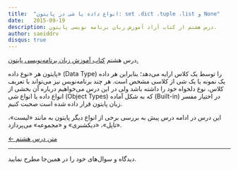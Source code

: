 ```yaml
---
title:  "انواع داده یا شی در پایتون: set ،dict ،tuple ،list و None"
date:   2015-09-19
description: درس هشتم از کتاب آزاد آموزش زبان برنامه نویسی پایتون.
author: saeiddrv
disqus: true
---
```


درس هشتم [کتاب آموزش زبان برنامه‌نویسی پایتون.](https://coderz.ir/python)


پایتون هر «نوع داده» (Data Type) را توسط یک کلاس ارایه می‌دهد؛ بنابراین هر داده یک نمونه یا یک شی از کلاسی مشخص است. هر چند برنامه‌نویس نیز می‌تواند با تعریف کلاس، نوع دلخواه خود را داشته باشد ولی در این درس می‌خواهیم درباره آن بخشی از انواع داده یا انواع شی‌ (Object Types) که به شکل آماده (Built-in) در اختیار مفسر زبان پایتون قرار داده شده است صحبت کنیم.

این درس در ادامه درس پیش به بررسی برخی از انواع دیگر پایتون به مانند «لیست»، «تاپل»، «دیکشنری» و «مجموعه» می‌پردازد.


[← متن درس هشتم](https://python.coderz.ir/lessons/l08.html)

---

دیدگاه و سوال‌های خود را در همین‌جا مطرح نمایید.
